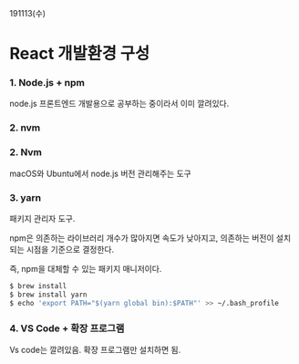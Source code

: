 191113(수)

# React 개발환경 구성

### 1. Node.js +  npm

node.js 프론트엔드 개발용으로 공부하는 중이라서 이미 깔려있다.



### 2. nvm

### 2. Nvm

macOS와 Ubuntu에서 node.js 버전 관리해주는 도구



### 3. yarn

패키지 관리자 도구. 

npm은 의존하는 라이브러리 개수가 많아지면 속도가 낮아지고, 의존하는 버전이 설치되는 시점을 기준으로 결정한다.

즉, npm을 대체할 수 있는 패키지 매니저이다.



```bash
$ brew install
$ brew install yarn
$ echo 'export PATH="$(yarn global bin):$PATH"' >> ~/.bash_profile
```



### 4. VS Code + 확장 프로그램

Vs code는 깔려있음. 확장 프로그램만 설치하면 됨.

